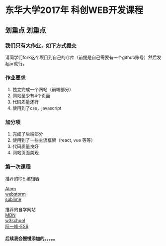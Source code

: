 # 东华大学2017年 科创WEB开发课程

## 划重点 划重点

### 我们只有大作业，如下方式提交
请同学们fork这个项目到自己的仓库（前提是自己需要有一个github账号）然后发起pr就行。  

### 作业要求  
1. 独立完成一个网站（前端部分） 
2. 网站至少有4个页面
3. 代码质量还行
4. 使用到了css，javascript

### 加分项
1. 完成了后端部分
2. 使用到了一些主流框架（react, vue 等等）
3. 代码质量良好
4. 网站页面美观




### 第一次课程

推荐的IDE 编辑器

[Atom](https://atom.io)  
[webstorm](https://www.jetbrains.com/webstorm/)  
[sublime](https://www.sublimetext.com)

推荐的自学网站  
[MDN](https://developer.mozilla.org/zh-CN/)  
[w3school](http://www.w3school.com.cn)  
[阮一峰-ES6](http://es6.ruanyifeng.com)


#### 后续我会慢慢添加的。。。。。